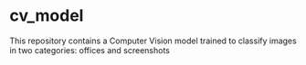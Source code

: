 # cv_model
This repository contains a Computer Vision model trained to classify images in two categories: offices and screenshots
